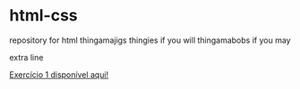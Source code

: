 # html-css
repository for html thingamajigs
thingies if you will
thingamabobs if you may

extra line

<a href="https://bism4rk.github.io/html-css/exercicios/Modulo1/Exercicio01/index.html#">Exercício 1 disponível aqui!</a>